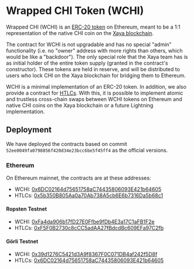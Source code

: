 # Wrapped CHI Token (WCHI)

Wrapped CHI (WCHI) is an
[ERC-20 token](https://ethereum.org/en/developers/docs/standards/tokens/erc-20/)
on Ethereum, meant to be a 1:1 representation of the native CHI coin
on the [Xaya blockchain](https://xaya.io/).

The contract for WCHI is not upgradable and has no special "admin" functionality
(i.e. no "owner" address with more rights than others, which would be like
a "backdoor").  The only special role
that the Xaya team has is as initial holder of the entire token supply
(granted in the contract's constructor).  These tokens are held in reserve,
and will be distributed to users who lock CHI on the Xaya blockchain
for bridging them to Ethereum.

WCHI is a minimal implementation of an ERC-20 token.  In addition, we also
provide a contract for
[HTLCs](https://en.bitcoin.it/wiki/Hash_Time_Locked_Contracts).
With this, it is possible to implement atomic and trustless cross-chain swaps
between WCHI tokens on Ethereum and native CHI coins on the Xaya blockchain or
a future Lightning implementation.

## Deployment

We have deployed the contracts based on commit
`52ee0049fa0798856f420d34e23bcc6be5f45ff4` as the official versions.

### Ethereum

On Ethereum mainnet, the contracts are at these addresses:

- WCHI: [0x6DC02164d75651758aC74435806093E421b64605](https://etherscan.io/address/0x6DC02164d75651758aC74435806093E421b64605)
- HTLCs: [0x5b350B805Aa0a70Ab738A5cb6E6b7316Da5b68c1](https://etherscan.io/address/0x5b350B805Aa0a70Ab738A5cb6E6b7316Da5b68c1)

#### Ropsten Testnet

- WCHI: [0xFa4da906b17fD27E0Ffbe9fDb4E3a17C1aFB1F2e](https://ropsten.etherscan.io/address/0xFa4da906b17fD27E0Ffbe9fDb4E3a17C1aFB1F2e)
- HTLCs: [0xF5F0B2730c8cCC5adAA27fBdcdBc609EFa97C2fb](https://ropsten.etherscan.io/address/0xF5F0B2730c8cCC5adAA27fBdcdBc609EFa97C2fb)

#### Görli Testnet

- WCHI: [0x39d1276C5421d3A9f8367F0C071DB4af242f5D8f](https://goerli.etherscan.io/address/0x39d1276c5421d3a9f8367f0c071db4af242f5d8f)
- HTLCs: [0x6DC02164d75651758aC74435806093E421b64605](https://goerli.etherscan.io/address/0x6dc02164d75651758ac74435806093e421b64605)
